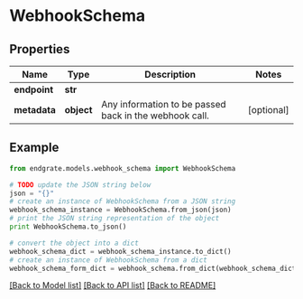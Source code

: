 # WebhookSchema


## Properties

Name | Type | Description | Notes
------------ | ------------- | ------------- | -------------
**endpoint** | **str** |  | 
**metadata** | **object** | Any information to be passed back in the webhook call. | [optional] 

## Example

```python
from endgrate.models.webhook_schema import WebhookSchema

# TODO update the JSON string below
json = "{}"
# create an instance of WebhookSchema from a JSON string
webhook_schema_instance = WebhookSchema.from_json(json)
# print the JSON string representation of the object
print WebhookSchema.to_json()

# convert the object into a dict
webhook_schema_dict = webhook_schema_instance.to_dict()
# create an instance of WebhookSchema from a dict
webhook_schema_form_dict = webhook_schema.from_dict(webhook_schema_dict)
```
[[Back to Model list]](../README.md#documentation-for-models) [[Back to API list]](../README.md#documentation-for-api-endpoints) [[Back to README]](../README.md)


